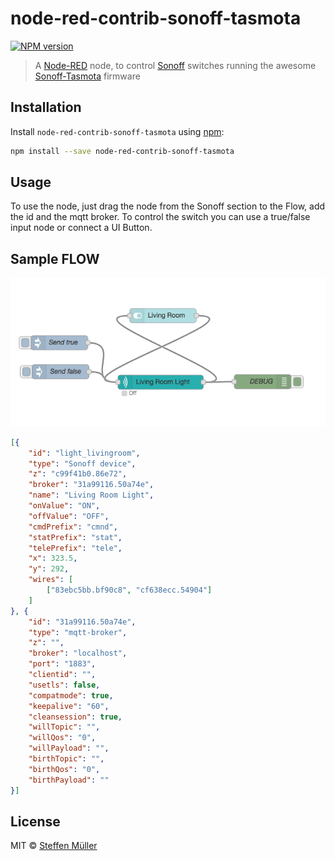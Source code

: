 # node-red-contrib-sonoff-tasmota

[![NPM version][npm-image]][npm-url]

> A [Node-RED](https://nodered.org) node, to control [Sonoff](https://www.itead.cc/) switches running the awesome [Sonoff-Tasmota](https://github.com/arendst/Sonoff-Tasmota) firmware

## Installation

Install `node-red-contrib-sonoff-tasmota` using [npm](https://www.npmjs.com/):

```bash
npm install --save node-red-contrib-sonoff-tasmota
```

## Usage

To use the node, just drag the node from the Sonoff section to the Flow, add the id and the mqtt broker. 
To control the switch you can use a true/false input node or connect a UI Button.

## Sample FLOW

![Sample Flow](/media/flow.png?raw=true)

```json
[{
    "id": "light_livingroom",
    "type": "Sonoff device",
    "z": "c99f41b0.86e72",
    "broker": "31a99116.50a74e",
    "name": "Living Room Light",
    "onValue": "ON",
    "offValue": "OFF",
    "cmdPrefix": "cmnd",
    "statPrefix": "stat",
    "telePrefix": "tele",
    "x": 323.5,
    "y": 292,
    "wires": [
        ["83ebc5bb.bf90c8", "cf638ecc.54904"]
    ]
}, {
    "id": "31a99116.50a74e",
    "type": "mqtt-broker",
    "z": "",
    "broker": "localhost",
    "port": "1883",
    "clientid": "",
    "usetls": false,
    "compatmode": true,
    "keepalive": "60",
    "cleansession": true,
    "willTopic": "",
    "willQos": "0",
    "willPayload": "",
    "birthTopic": "",
    "birthQos": "0",
    "birthPayload": ""
}]
```

## License

MIT © [Steffen Müller](http://steffen.io)

[npm-url]: https://npmjs.org/package/node-red-contrib-sonoff-tasmota
[npm-image]: https://badge.fury.io/js/node-red-contrib-sonoff-tasmota.svg
